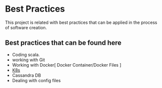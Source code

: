 # Best Practices #

This project is related with best practices that can be applied in the process of software creation.

## Best practices that can be found here ##

* Coding scala.
* working with Git
* Working with Docker[ Docker Container/Docker Files ] 
* [K8s](https://github.com/ldipotetjob/bestpractices/blob/master/k8s.md) 
* Cassandra DB
* Dealing with config files 
